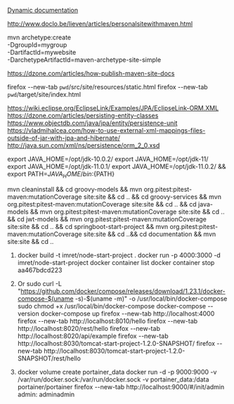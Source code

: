 [Dynamic documentation](static.html)

http://www.doclo.be/lieven/articles/personalsitewithmaven.html

mvn archetype:create   
   -DgroupId=mygroup   
   -DartifactId=mywebsite  
   -DarchetypeArtifactId=maven-archetype-site-simple

https://dzone.com/articles/how-publish-maven-site-docs

firefox --new-tab `pwd`/src/site/resources/static.html
firefox --new-tab `pwd`/target/site/index.html

https://wiki.eclipse.org/EclipseLink/Examples/JPA/EclipseLink-ORM.XML
https://dzone.com/articles/persisting-entity-classes
https://www.objectdb.com/java/jpa/entity/persistence-unit
https://vladmihalcea.com/how-to-use-external-xml-mappings-files-outside-of-jar-with-jpa-and-hibernate/
http://java.sun.com/xml/ns/persistence/orm_2_0.xsd

export JAVA_HOME=/opt/jdk-10.0.2/
export JAVA_HOME=/opt/jdk-11/
export JAVA_HOME=/opt/jdk-11.0.1/
export JAVA_HOME=/opt/jdk-11.0.2/ && export PATH=${JAVA_HOME}/bin:${PATH}

mvn cleaninstall &&
cd groovy-models && mvn org.pitest:pitest-maven:mutationCoverage site:site && cd .. &&
cd groovy-services && mvn org.pitest:pitest-maven:mutationCoverage site:site && cd .. &&
cd java-models && mvn org.pitest:pitest-maven:mutationCoverage site:site && cd .. &&
cd jwt-models && mvn org.pitest:pitest-maven:mutationCoverage site:site && cd .. &&
cd springboot-start-project && mvn org.pitest:pitest-maven:mutationCoverage site:site && cd ..&&
cd documentation && mvn site:site && cd ..

1.
    docker build -t imret/node-start-project .
    docker run -p 4000:3000 -d imret/node-start-project
    docker container list
    docker container stop aa467bdcd223
2. Or
    sudo curl -L "https://github.com/docker/compose/releases/download/1.23.1/docker-compose-$(uname -s)-$(uname -m)" -o /usr/local/bin/docker-compose
    sudo chmod +x /usr/local/bin/docker-compose
    docker-compose --version
    docker-compose up
    firefox --new-tab http://localhost:4000
    firefox --new-tab http://localhost:8010/hello
    firefox --new-tab http://localhost:8020/rest/hello
    firefox --new-tab http://localhost:8020/api/example
    firefox --new-tab http://localhost:8030/tomcat-start-project-1.2.0-SNAPSHOT/
    firefox --new-tab http://localhost:8030/tomcat-start-project-1.2.0-SNAPSHOT/rest/hello

3.
    docker volume create portainer_data
    docker run -d -p 9000:9000 -v /var/run/docker.sock:/var/run/docker.sock -v portainer_data:/data portainer/portainer
    firefox --new-tab http://localhost:9000/#/init/admin
    admin: adminadmin